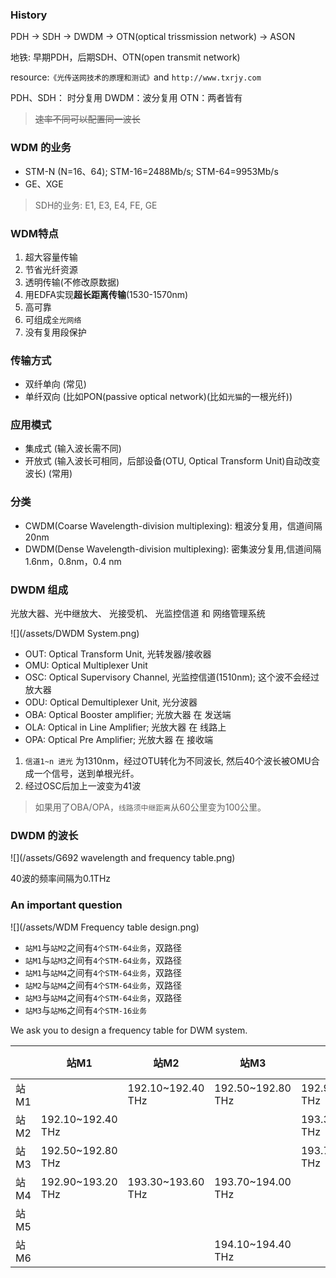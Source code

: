 ### History
PDH -> SDH -> DWDM -> OTN(optical trissmission network) -> ASON

地铁: 早期PDH，后期SDH、OTN(open transmit network)

resource:`《光传送网技术的原理和测试》`and `http://www.txrjy.com`

PDH、SDH： 时分复用
DWDM：波分复用
OTN：两者皆有

> ~~速率不同可以配置同一波长~~

### WDM 的业务
* STM-N (N=16、64); STM-16=2488Mb/s; STM-64=9953Mb/s
* GE、XGE

> SDH的业务: E1, E3, E4, FE, GE

### WDM特点
1. 超大容量传输
2. 节省光纤资源
3. 透明传输(不修改原数据)
4. 用EDFA实现**超长距离传输**(1530-1570nm)
5. 高可靠
6. 可组成`全光网络`
7. 没有复用段保护

### 传输方式
* 双纤单向 (常见)
* 单纤双向 (比如PON(passive optical network)(比如`光猫`的一根光纤))

### 应用模式
* 集成式 (输入波长需不同)
* 开放式 (输入波长可相同，后部设备(OTU, Optical Transform Unit)自动改变波长) (常用)

### 分类
* CWDM(Coarse Wavelength-division multiplexing): 粗波分复用，信道间隔20nm
* DWDM(Dense Wavelength-division multiplexing): 密集波分复用,信道间隔1.6nm，0.8nm，0.4 nm 

### DWDM 组成
光放大器、光中继放大、 光接受机、 光监控信道 和 网络管理系统

![](/assets/DWDM System.png)

* OUT: Optical Transform Unit, 光转发器/接收器
* OMU: Optical Multiplexer Unit
* OSC: Optical Supervisory Channel, 光监控信道(1510nm); 这个波不会经过放大器
* ODU: Optical Demultiplexer Unit, 光分波器
* OBA: Optical Booster amplifier; 光放大器 在 发送端
* OLA: Optical in Line Amplifier; 光放大器 在 线路上
* OPA: Optical Pre Amplifier; 光放大器 在 接收端


1. `信道1~n 进光` 为1310nm，经过OTU转化为不同波长, 然后40个波长被OMU合成一个信号，送到单根光纤。
2. 经过OSC后加上一波变为41波

> 如果用了OBA/OPA，`线路须中继距离`从60公里变为100公里。

### DWDM 的波长
![](/assets/G692 wavelength and frequency table.png)

40波的频率间隔为0.1THz

### An important question

![](/assets/WDM Frequency table design.png)

* `站M1`与`站M2`之间有`4个STM-64业务`，双路径
* `站M1`与`站M3`之间有`4个STM-64业务`，双路径
* `站M1`与`站M4`之间有`4个STM-64业务`，双路径
* `站M2`与`站M4`之间有`4个STM-64业务`，双路径
* `站M3`与`站M4`之间有`4个STM-64业务`，双路径
* `站M3`与`站M6`之间有`4个STM-16业务`

We ask you to design a frequency table for DWM system.

|   | 站M1 | 站M2 | 站M3 | 站M4 | 站M5 | 站M6 |
| ------ | ------ | ------ | ------ | ------ | ------ | ------ |
| 站M1 |  | 192.10~192.40 THz | 192.50~192.80 THz | 192.90~193.20 THz |  |  |
| 站M2 | 192.10~192.40 THz |  |  | 193.30~193.60 THz |  |  |
| 站M3 | 192.50~192.80 THz |  |  | 193.70~194.00 THz |  | 194.10~194.40 THz |
| 站M4 | 192.90~193.20 THz | 193.30~193.60 THz | 193.70~194.00 THz |  |  |  |
| 站M5 |  |  |  |  |  |  |
| 站M6 |  |  | 194.10~194.40 THz |  |  |  |